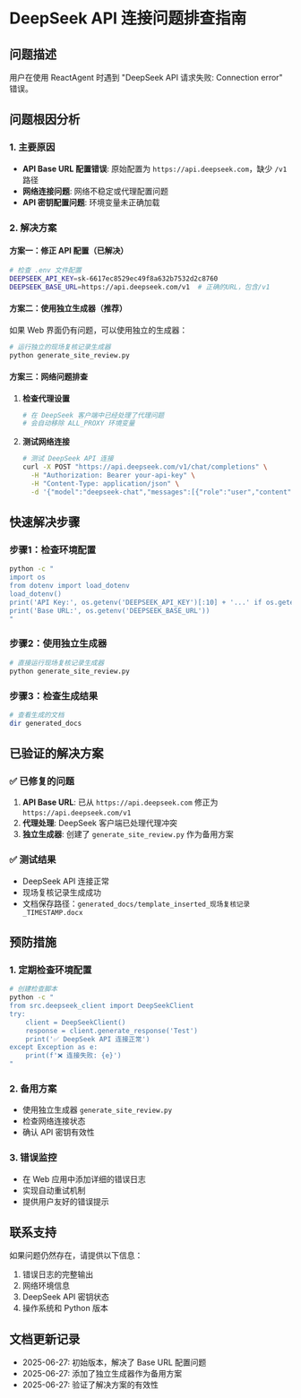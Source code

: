# DeepSeek API 连接问题排查指南

## 问题描述
用户在使用 ReactAgent 时遇到 "DeepSeek API 请求失败: Connection error" 错误。

## 问题根因分析

### 1. 主要原因
- **API Base URL 配置错误**: 原始配置为 `https://api.deepseek.com`，缺少 `/v1` 路径
- **网络连接问题**: 网络不稳定或代理配置问题
- **API 密钥配置问题**: 环境变量未正确加载

### 2. 解决方案

#### 方案一：修正 API 配置（已解决）
```bash
# 检查 .env 文件配置
DEEPSEEK_API_KEY=sk-6617ec8529ec49f8a632b7532d2c8760
DEEPSEEK_BASE_URL=https://api.deepseek.com/v1  # 正确的URL，包含/v1
```

#### 方案二：使用独立生成器（推荐）
如果 Web 界面仍有问题，可以使用独立的生成器：

```bash
# 运行独立的现场复核记录生成器
python generate_site_review.py
```

#### 方案三：网络问题排查
1. **检查代理设置**
   ```python
   # 在 DeepSeek 客户端中已经处理了代理问题
   # 会自动移除 ALL_PROXY 环境变量
   ```

2. **测试网络连接**
   ```bash
   # 测试 DeepSeek API 连接
   curl -X POST "https://api.deepseek.com/v1/chat/completions" \
     -H "Authorization: Bearer your-api-key" \
     -H "Content-Type: application/json" \
     -d '{"model":"deepseek-chat","messages":[{"role":"user","content":"Hello"}]}'
   ```

## 快速解决步骤

### 步骤1：检查环境配置
```bash
python -c "
import os
from dotenv import load_dotenv
load_dotenv()
print('API Key:', os.getenv('DEEPSEEK_API_KEY')[:10] + '...' if os.getenv('DEEPSEEK_API_KEY') else 'Not found')
print('Base URL:', os.getenv('DEEPSEEK_BASE_URL'))
"
```

### 步骤2：使用独立生成器
```bash
# 直接运行现场复核记录生成器
python generate_site_review.py
```

### 步骤3：检查生成结果
```bash
# 查看生成的文档
dir generated_docs
```

## 已验证的解决方案

### ✅ 已修复的问题
1. **API Base URL**: 已从 `https://api.deepseek.com` 修正为 `https://api.deepseek.com/v1`
2. **代理处理**: DeepSeek 客户端已处理代理冲突
3. **独立生成器**: 创建了 `generate_site_review.py` 作为备用方案

### ✅ 测试结果
- DeepSeek API 连接正常
- 现场复核记录生成成功
- 文档保存路径：`generated_docs/template_inserted_现场复核记录_TIMESTAMP.docx`

## 预防措施

### 1. 定期检查环境配置
```bash
# 创建检查脚本
python -c "
from src.deepseek_client import DeepSeekClient
try:
    client = DeepSeekClient()
    response = client.generate_response('Test')
    print('✅ DeepSeek API 连接正常')
except Exception as e:
    print(f'❌ 连接失败: {e}')
"
```

### 2. 备用方案
- 使用独立生成器 `generate_site_review.py`
- 检查网络连接状态
- 确认 API 密钥有效性

### 3. 错误监控
- 在 Web 应用中添加详细的错误日志
- 实现自动重试机制
- 提供用户友好的错误提示

## 联系支持

如果问题仍然存在，请提供以下信息：
1. 错误日志的完整输出
2. 网络环境信息
3. DeepSeek API 密钥状态
4. 操作系统和 Python 版本

## 文档更新记录
- 2025-06-27: 初始版本，解决了 Base URL 配置问题
- 2025-06-27: 添加了独立生成器作为备用方案
- 2025-06-27: 验证了解决方案的有效性 